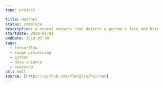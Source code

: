 ```yaml
---
type: project

title: Hairnet
status: complete
description: A neural network that detects a person's face and hair
startDate: 2019-01-01
endDate: 2019-03-30
tags:
  - tensorflow
  - image-processing
  - python
  - data-science
  - anaconda
url: null
source: [https://github.com/Plenglin/hairnet]
---
```

